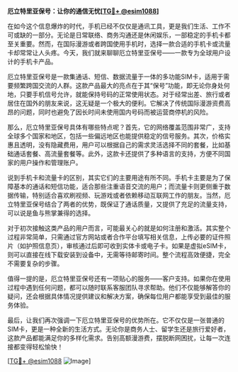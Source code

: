 **厄立特里亚保号：让你的通信无忧[[TG💪+ @esim1088](https://t.me/s/esim1088)]**

在如今这个信息爆炸的时代，手机已经不仅仅是通讯工具，更是我们生活、工作不可或缺的一部分。无论是日常联络、商务沟通还是休闲娱乐，一部稳定的手机卡都至关重要。然而，在国际漫游或者跨国使用手机时，选择一款合适的手机卡或流量卡却常常让人头疼。今天，我们就来聊聊厄立特里亚保号——一款专为全球用户设计的手机卡产品。

厄立特里亚保号是一款集通话、短信、数据流量于一体的多功能SIM卡，适用于需要频繁跨国交流的人群。这款产品最大的亮点在于其“保号”功能，即无论你身处何地，只要手机信号允许，就能保持号码的正常使用状态。对于经常出差、旅行或者居住在国外的朋友来说，这无疑是一个极大的便利。它解决了传统国际漫游资费高昂的问题，同时也避免了因长时间未使用国内号码而被运营商停机的风险。

那么，厄立特里亚保号具体有哪些特点呢？首先，它的网络覆盖范围非常广，支持全球多个国家和地区，包括一些偏远地区也能提供稳定的信号服务。其次，价格实惠且透明，没有隐藏费用，用户可以根据自己的需求灵活选择不同的套餐，比如基础通话套餐、高流量套餐等。此外，这款卡还提供了多种语言的支持，方便不同国家的用户操作和管理账户。

说到手机卡和流量卡的区别，其实它们的主要用途有所不同。手机卡主要是为了保障基本的通话和短信功能，适合那些注重语音交流的用户；而流量卡则更侧重于数据传输，特别适合喜欢刷视频、玩游戏或者依赖移动互联网工作的朋友。当然，厄立特里亚保号结合了两者的优势，既保证了通话质量，又提供了充足的流量支持，可以说是鱼与熊掌兼得的选择。

对于初次接触这类产品的用户而言，可能最关心的就是如何注册和激活。其实整个过程非常简单，只需通过官方网站或者合作平台填写相关信息，上传必要的证件照片（如护照信息页），审核通过后即可收到实体卡或电子卡。如果是虚拟eSIM卡，则可以直接在线下载安装到设备中，无需等待邮寄时间。整个流程高效便捷，完全不需要复杂的步骤。

值得一提的是，厄立特里亚保号还有一项贴心的服务——客户支持。如果你在使用过程中遇到任何问题，都可以随时联系客服团队寻求帮助。他们不仅能够解答你的疑问，还会根据具体情况提供建议和解决方案，确保每位用户都能享受到最佳的服务体验。

最后，让我们再次强调一下厄立特里亚保号的优势所在。它不仅仅是一张普通的SIM卡，更是一种全新的生活方式。无论你是商务人士、留学生还是旅行爱好者，这款产品都能满足你的多样化需求。告别高额漫游费，摆脱断网困扰，让每一次连接都变得轻松愉快！

[[TG💪+ @esim1088](https://t.me/s/esim1088) ![Image](https://i.postimg.cc/4NQfJmqS/Snipaste-2025-05-13-00-14-12.png)]
